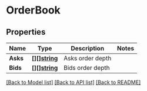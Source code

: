 # OrderBook

## Properties
Name | Type | Description | Notes
------------ | ------------- | ------------- | -------------
**Asks** | [**[][]string**](array.md) | Asks order depth | 
**Bids** | [**[][]string**](array.md) | Bids order depth | 

[[Back to Model list]](../README.md#documentation-for-models) [[Back to API list]](../README.md#documentation-for-api-endpoints) [[Back to README]](../README.md)


